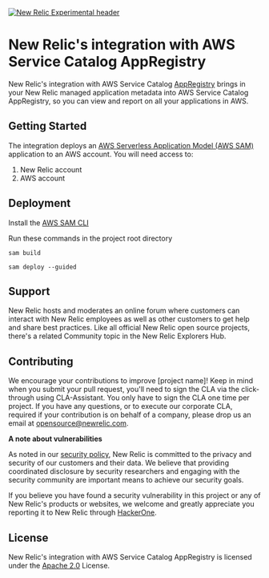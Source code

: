 [![New Relic Experimental header](https://github.com/newrelic/opensource-website/raw/master/src/images/categories/Experimental.png)](https://opensource.newrelic.com/oss-category/#new-relic-experimental)

# New Relic's integration with AWS Service Catalog AppRegistry

New Relic's integration with AWS Service Catalog [AppRegistry](https://docs.aws.amazon.com/servicecatalog/latest/adminguide/appregistry.html) brings in your New Relic managed application metadata into
AWS Service Catalog AppRegistry, so you can view and report on all your applications in AWS.

## Getting Started
The integration deploys an [AWS Serverless Application Model (AWS SAM)](https://docs.aws.amazon.com/serverless-application-model/latest/developerguide/what-is-sam.html) application to an AWS account. You will need access to:
1. New Relic account
2. AWS account

## Deployment

Install the [AWS SAM CLI](https://docs.aws.amazon.com/serverless-application-model/latest/developerguide/serverless-getting-started.html)

Run these commands in the project root directory

`sam build`

`sam deploy --guided`

## Support

New Relic hosts and moderates an online forum where customers can interact with New Relic employees as well as other customers to get help and share best practices. Like all official New Relic open source projects, there's a related Community topic in the New Relic Explorers Hub. 

## Contributing
We encourage your contributions to improve [project name]! Keep in mind when you submit your pull request, you'll need to sign the CLA via the click-through using CLA-Assistant. You only have to sign the CLA one time per project.
If you have any questions, or to execute our corporate CLA, required if your contribution is on behalf of a company,  please drop us an email at opensource@newrelic.com.

**A note about vulnerabilities**

As noted in our [security policy](../../security/policy), New Relic is committed to the privacy and security of our customers and their data. We believe that providing coordinated disclosure by security researchers and engaging with the security community are important means to achieve our security goals.

If you believe you have found a security vulnerability in this project or any of New Relic's products or websites, we welcome and greatly appreciate you reporting it to New Relic through [HackerOne](https://hackerone.com/newrelic).

## License
New Relic's integration with AWS Service Catalog AppRegistry is licensed under the [Apache 2.0](http://apache.org/licenses/LICENSE-2.0.txt) License.
